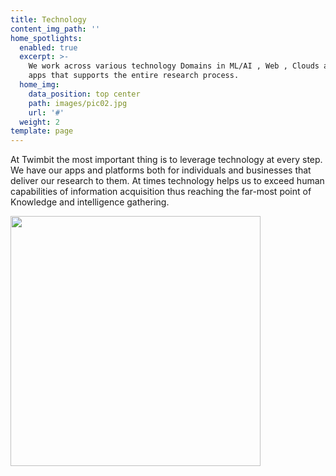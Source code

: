 ```yaml
---
title: Technology
content_img_path: ''
home_spotlights:
  enabled: true
  excerpt: >-
    We work across various technology Domains in ML/AI , Web , Clouds and Mobile
    apps that supports the entire research process.
  home_img:
    data_position: top center
    path: images/pic02.jpg
    url: '#'
  weight: 2
template: page
---
```

At Twimbit the most important thing is to leverage technology at every step. We have our apps and platforms both for individuals and businesses that deliver our research to them. At times technology helps us to exceed human capabilities of information acquisition thus reaching the far-most point of Knowledge and intelligence gathering.

<img src="blob:https://opensource.twimbit.com/dae04a31-cdbd-4c3e-97b4-32818ad46d7a" height="400px">
